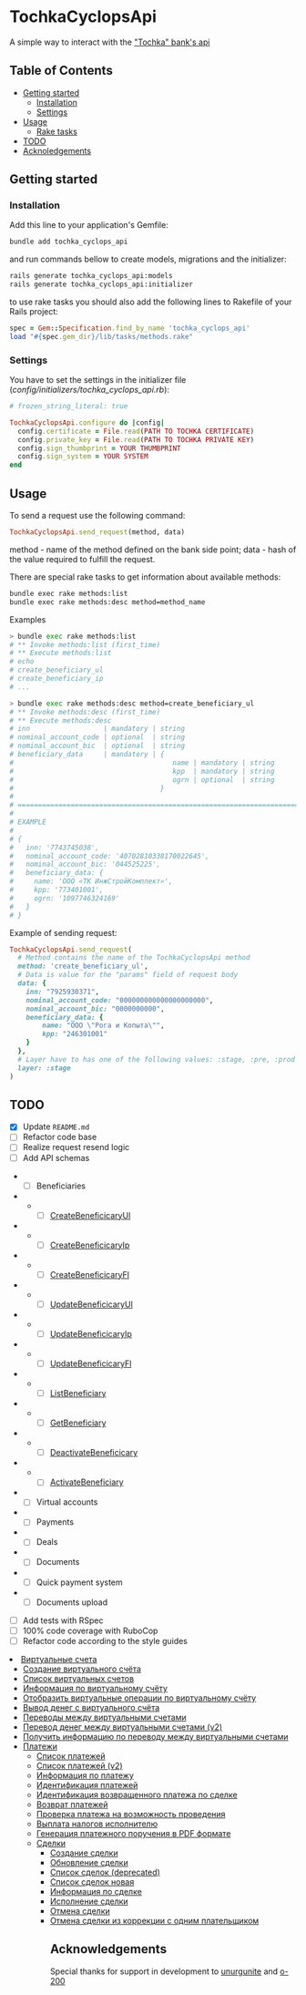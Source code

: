 # TochkaCyclopsApi

A simple way to interact with the ["Tochka" bank's api][api_source_page]

## Table of Contents

- [Getting started](#getting-started)
  - [Installation](#installation)
  - [Settings](#settings)
- [Usage](#usage)
  - [Rake tasks](#rake)
- [TODO](#todo)
- [Acknoledgements](#acknowledgements)

## Getting started

### Installation

Add this line to your application's Gemfile:

```sh
bundle add tochka_cyclops_api
```

and run commands bellow to create models, migrations and the initializer:

```sh
rails generate tochka_cyclops_api:models
rails generate tochka_cyclops_api:initializer
```

to use rake tasks you should also add the following lines to Rakefile of your Rails project:

```ruby
spec = Gem::Specification.find_by_name 'tochka_cyclops_api'
load "#{spec.gem_dir}/lib/tasks/methods.rake"
```

### Settings

You have to set the settings in the initializer file (_config/initializers/tochka_cyclops_api.rb_):

```ruby
# frozen_string_literal: true

TochkaCyclopsApi.configure do |config|
  config.certificate = File.read(PATH TO TOCHKA CERTIFICATE)
  config.private_key = File.read(PATH TO TOCHKA PRIVATE KEY)
  config.sign_thumbprint = YOUR THUMBPRINT
  config.sign_system = YOUR SYSTEM
end
```

## Usage

To send a request use the following command:
```ruby
TochkaCyclopsApi.send_request(method, data)
```
method - name of the method defined on the bank side point;
data - hash of the value required to fulfill the request.

There are special rake tasks to get information about available methods:

```sh
bundle exec rake methods:list
bundle exec rake methods:desc method=method_name
```

Examples
```sh
> bundle exec rake methods:list
# ** Invoke methods:list (first_time)
# ** Execute methods:list
# echo
# create_beneficiary_ul
# create_beneficiary_ip
# ...

> bundle exec rake methods:desc method=create_beneficiary_ul
# ** Invoke methods:desc (first_time)
# ** Execute methods:desc
# inn                  | mandatory | string
# nominal_account_code | optional  | string
# nominal_account_bic  | optional  | string
# beneficiary_data     | mandatory | {
#                                       name | mandatory | string
#                                       kpp  | mandatory | string
#                                       ogrn | optional  | string
#                                    }
#
# ================================================================================
#
# EXAMPLE
#
# {
#   inn: '7743745038',
#   nominal_account_code: '40702810338170022645',
#   nominal_account_bic: '044525225',
#   beneficiary_data: {
#     name: 'ООО «ТК ИнжСтройКомплект»',
#     kpp: '773401001',
#     ogrn: '1097746324169'
#   }
# }
```

Example of sending request:
```ruby
TochkaCyclopsApi.send_request(
  # Method contains the name of the TochkaCyclopsApi method
  method: 'create_beneficiary_ul',
  # Data is value for the "params" field of request body
  data: {
    inn: "7925930371",
    nominal_account_code: "000000000000000000000",
    nominal_account_bic: "0000000000",
    beneficiary_data: {
        name: "ООО \"Рога и Копыта\"",
        kpp: "246301001"
    }
  },
  # Layer have to has one of the following values: :stage, :pre, :prod
  layer: :stage
)
```
## TODO

- [x] Update `README.md`
- [ ] Refactor code base
- [ ] Realize request resend logic
- [ ] Add API schemas
- - [ ] Beneficiaries
- - - [ ] [CreateBeneficicaryUl](https://api.tochka.com/static/v1/tender-docs/cyclops/main/api_v2.html#api-v2-create-beneficiary-ul)
- - - [ ] [CreateBeneficicaryIp](https://api.tochka.com/static/v1/tender-docs/cyclops/main/api_v2.html#api-v2-create-beneficiary-ip)
- - - [ ] [CreateBeneficicaryFl](https://api.tochka.com/static/v1/tender-docs/cyclops/main/api_v2.html#api-v2-create-beneficiary-fl)
- - - [ ] [UpdateBeneficicaryUl](https://api.tochka.com/static/v1/tender-docs/cyclops/main/api_v2.html#api-v2-update-beneficiary-ul)
- - - [ ] [UpdateBeneficicaryIp](https://api.tochka.com/static/v1/tender-docs/cyclops/main/api_v2.html#api-v2-update-beneficiary-ip)
- - - [ ] [UpdateBeneficicaryFl](https://api.tochka.com/static/v1/tender-docs/cyclops/main/api_v2.html#api-v2-update-beneficiary-fl)
- - - [ ] [ListBeneficiary](https://api.tochka.com/static/v1/tender-docs/cyclops/main/api_v2.html#api-v2-list-beneficiary)
- - - [ ] [GetBeneficiary](https://api.tochka.com/static/v1/tender-docs/cyclops/main/api_v2.html#api-v2-get_beneficiary)
- - - [ ] [DeactivateBeneficicary](https://api.tochka.com/static/v1/tender-docs/cyclops/main/api_v2.html#api-v2-deactivate-beneficiary)
- - - [ ] [ActivateBeneficiary](https://api.tochka.com/static/v1/tender-docs/cyclops/main/api_v2.html#api-v2-activate-beneficiary)
- - [ ] Virtual accounts
- - [ ] Payments
- - [ ] Deals
- - [ ] Documents
- - [ ] Quick payment system
- - [ ] Documents upload
- [ ] Add tests with RSpec
- [ ] 100% code coverage with RuboCop
- [ ] Refactor code according to the style guides

<li class="toctree-l2"><a class="reference internal" href="#id14">Виртуальные счета</a><ul>
<li class="toctree-l3"><a class="reference internal" href="#create-virtual-account">Создание виртуального счёта</a></li>
<li class="toctree-l3"><a class="reference internal" href="#list-virtual-account">Список виртуальных счетов</a></li>
<li class="toctree-l3"><a class="reference internal" href="#get-virtual-account">Информация по виртуальному счёту</a></li>
<li class="toctree-l3"><a class="reference internal" href="#api-v2-list-virtual-transaction">Отобразить виртуальные операции по виртуальному счёту</a></li>
<li class="toctree-l3"><a class="reference internal" href="#api-v2-refund-virtual-account">Вывод денег с виртуального счёта</a></li>
<li class="toctree-l3"><a class="reference internal" href="#api-v2-transfer-between-virtual-accounts">Переводы между виртуальными счетами</a></li>
<li class="toctree-l3"><a class="reference internal" href="#v2">Перевод денег между виртуальными счетами (v2)</a></li>
<li class="toctree-l3"><a class="reference internal" href="#api-v2-get-virtual-accounts-transfer">Получить информацию по переводу между виртуальными счетами</a></li>


<li class="toctree-l2"><a class="reference internal" href="#id22">Платежи</a><ul>
<li class="toctree-l3"><a class="reference internal" href="#api-v2-list-payments">Список платежей</a></li>
<li class="toctree-l3"><a class="reference internal" href="#api-v2-list-payments-v2">Список платежей (v2)</a></li>
<li class="toctree-l3"><a class="reference internal" href="#api-v2-get-payment">Информация по платежу</a></li>
<li class="toctree-l3"><a class="reference internal" href="#identification-payment">Идентификация платежей</a></li>
<li class="toctree-l3"><a class="reference internal" href="#api-v2-identification-returned-payment-by-deal">Идентификация возвращенного платежа по сделке</a></li>
<li class="toctree-l3"><a class="reference internal" href="#api-v2-refund-payment">Возврат платежей</a></li>
<li class="toctree-l3"><a class="reference internal" href="#compliance-check-payment">Проверка платежа на возможность проведения</a></li>
<li class="toctree-l3"><a class="reference internal" href="#payment-of-taxes">Выплата налогов исполнителю</a></li>
<li class="toctree-l3"><a class="reference internal" href="#pdf">Генерация платежного поручения в PDF формате</a></li>


<li class="toctree-l2"><a class="reference internal" href="#api-v2-deal">Сделки</a><ul>
<li class="toctree-l3"><a class="reference internal" href="#api-v2-create-deal">Создание сделки</a></li>
<li class="toctree-l3"><a class="reference internal" href="#api-v2-update-deal">Обновление сделки</a></li>
<li class="toctree-l3"><a class="reference internal" href="#deprecated">Список сделок (deprecated)</a></li>
<li class="toctree-l3"><a class="reference internal" href="#api-v2-list-deals">Список сделок новая</a></li>
<li class="toctree-l3"><a class="reference internal" href="#api-v2-get-deal">Информация по сделке</a></li>
<li class="toctree-l3"><a class="reference internal" href="#api-v2-execute-deal">Исполнение сделки</a></li>
<li class="toctree-l3"><a class="reference internal" href="#api-v2-rejected-deal">Отмена сделки</a></li>
<li class="toctree-l3"><a class="reference internal" href="#cancel-deal-with-executed-recipients">Отмена сделки из коррекции с одним плательщиком</a></li>


## Acknowledgements

Special thanks for support in development to [unurgunite][unurgunite] and [o-200][o-200]

[api_source_page]: https://api.tochka.com/static/v1/tender-docs/cyclops/main/index.html
[unurgunite]: https://github.com/unurgunite
[o-200]: https://github.com/o-200